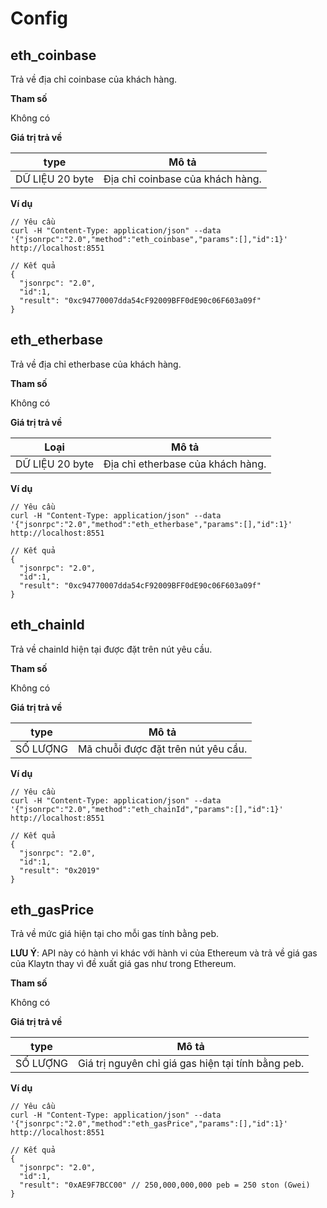 # Config

## eth_coinbase <a id="eth_coinbase"></a>

Trả về địa chỉ coinbase của khách hàng.

**Tham số**

Không có

**Giá trị trả về**

| type            | Mô tả                            |
| --------------- | -------------------------------- |
| DỮ LIỆU 20 byte | Địa chỉ coinbase của khách hàng. |

**Ví dụ**

```shell
// Yêu cầu
curl -H "Content-Type: application/json" --data '{"jsonrpc":"2.0","method":"eth_coinbase","params":[],"id":1}' http://localhost:8551

// Kết quả
{
  "jsonrpc": "2.0",
  "id":1,
  "result": "0xc94770007dda54cF92009BFF0dE90c06F603a09f"
}
```


## eth_etherbase <a id="eth_etherbase"></a>

Trả về địa chỉ etherbase của khách hàng.

**Tham số**

Không có

**Giá trị trả về**

| Loại           | Mô tả                             |
| --------------- | --------------------------------- |
| DỮ LIỆU 20 byte | Địa chỉ etherbase của khách hàng. |

**Ví dụ**

```shell
// Yêu cầu
curl -H "Content-Type: application/json" --data '{"jsonrpc":"2.0","method":"eth_etherbase","params":[],"id":1}' http://localhost:8551

// Kết quả
{
  "jsonrpc": "2.0",
  "id":1,
  "result": "0xc94770007dda54cF92009BFF0dE90c06F603a09f"
}
```


## eth_chainId <a id="eth_chainid"></a>

Trả về chainId hiện tại được đặt trên nút yêu cầu.

**Tham số**

Không có

**Giá trị trả về**

| type     | Mô tả                               |
| -------- | ----------------------------------- |
| SỐ LƯỢNG | Mã chuỗi được đặt trên nút yêu cầu. |

**Ví dụ**

```shell
// Yêu cầu
curl -H "Content-Type: application/json" --data '{"jsonrpc":"2.0","method":"eth_chainId","params":[],"id":1}' http://localhost:8551

// Kết quả
{
  "jsonrpc": "2.0",
  "id":1,
  "result": "0x2019"
}
```


## eth_gasPrice <a id="eth_gasprice"></a>

Trả về mức giá hiện tại cho mỗi gas tính bằng peb.

**LƯU Ý**: API này có hành vi khác với hành vi của Ethereum và trả về giá gas của Klaytn thay vì đề xuất giá gas như trong Ethereum.

**Tham số**

Không có

**Giá trị trả về**

| type     | Mô tả                                              |
| -------- | -------------------------------------------------- |
| SỐ LƯỢNG | Giá trị nguyên chỉ giá gas hiện tại tính bằng peb. |

**Ví dụ**

```shell
// Yêu cầu
curl -H "Content-Type: application/json" --data '{"jsonrpc":"2.0","method":"eth_gasPrice","params":[],"id":1}' http://localhost:8551

// Kết quả
{
  "jsonrpc": "2.0",
  "id":1,
  "result": "0xAE9F7BCC00" // 250,000,000,000 peb = 250 ston (Gwei)
}
```
